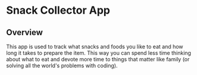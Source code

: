 # Snack Collector App

## Overview
This app is used to track what snacks and foods you like to eat and how long it takes to prepare the item. This way you can spend less time thinking about what to eat and devote more time to things that matter like family (or solving all the world's problems with coding).
